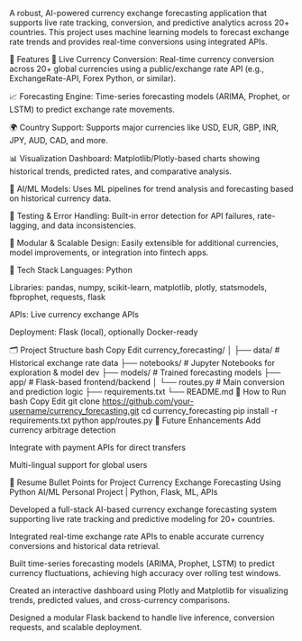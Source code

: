 A robust, AI-powered currency exchange forecasting application that supports live rate tracking, conversion, and predictive analytics across 20+ countries. This project uses machine learning models to forecast exchange rate trends and provides real-time conversions using integrated APIs.

🔧 Features
🔁 Live Currency Conversion: Real-time currency conversion across 20+ global currencies using a public/exchange rate API (e.g., ExchangeRate-API, Forex Python, or similar).

📈 Forecasting Engine: Time-series forecasting models (ARIMA, Prophet, or LSTM) to predict exchange rate movements.

🌍 Country Support: Supports major currencies like USD, EUR, GBP, INR, JPY, AUD, CAD, and more.

📊 Visualization Dashboard: Matplotlib/Plotly-based charts showing historical trends, predicted rates, and comparative analysis.

🧠 AI/ML Models: Uses ML pipelines for trend analysis and forecasting based on historical currency data.

🧪 Testing & Error Handling: Built-in error detection for API failures, rate-lagging, and data inconsistencies.

🚀 Modular & Scalable Design: Easily extensible for additional currencies, model improvements, or integration into fintech apps.

🧠 Tech Stack
Languages: Python

Libraries: pandas, numpy, scikit-learn, matplotlib, plotly, statsmodels, fbprophet, requests, flask

APIs: Live currency exchange APIs

Deployment: Flask (local), optionally Docker-ready

🗂️ Project Structure
bash
Copy
Edit
currency_forecasting/
│
├── data/                     # Historical exchange rate data
├── notebooks/                # Jupyter Notebooks for exploration & model dev
├── models/                   # Trained forecasting models
├── app/                      # Flask-based frontend/backend
│   └── routes.py             # Main conversion and prediction logic
├── requirements.txt
└── README.md
🚀 How to Run
bash
Copy
Edit
git clone https://github.com/your-username/currency_forecasting.git
cd currency_forecasting
pip install -r requirements.txt
python app/routes.py
📌 Future Enhancements
Add currency arbitrage detection

Integrate with payment APIs for direct transfers

Multi-lingual support for global users

📌 Resume Bullet Points for Project
Currency Exchange Forecasting Using Python AI/ML
Personal Project | Python, Flask, ML, APIs

Developed a full-stack AI-based currency exchange forecasting system supporting live rate tracking and predictive modeling for 20+ countries.

Integrated real-time exchange rate APIs to enable accurate currency conversions and historical data retrieval.

Built time-series forecasting models (ARIMA, Prophet, LSTM) to predict currency fluctuations, achieving high accuracy over rolling test windows.

Created an interactive dashboard using Plotly and Matplotlib for visualizing trends, predicted values, and cross-currency comparisons.

Designed a modular Flask backend to handle live inference, conversion requests, and scalable deployment.
